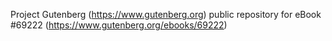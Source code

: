 Project Gutenberg (https://www.gutenberg.org) public repository for
eBook #69222 (https://www.gutenberg.org/ebooks/69222)

